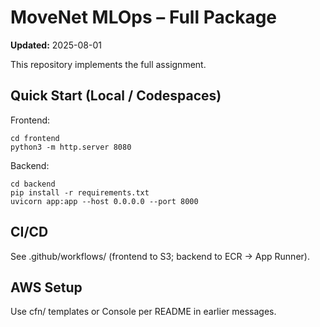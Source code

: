 # MoveNet MLOps – Full Package

**Updated:** 2025-08-01

This repository implements the full assignment.

## Quick Start (Local / Codespaces)
Frontend:
```
cd frontend
python3 -m http.server 8080
```
Backend:
```
cd backend
pip install -r requirements.txt
uvicorn app:app --host 0.0.0.0 --port 8000
```

## CI/CD
See .github/workflows/ (frontend to S3; backend to ECR → App Runner).

## AWS Setup
Use cfn/ templates or Console per README in earlier messages.